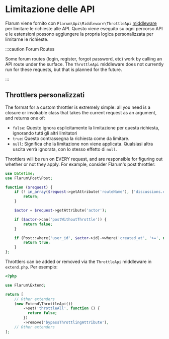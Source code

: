 # Limitazione delle API

Flarum viene fornito con `Flarum\Api\Middleware\ThrottleApi` [middleware](middleware.md) per limitare le richieste alle API. Questo viene eseguito su ogni percorso API e le estensioni possono aggiungere la propria logica personalizzata per limitarne le richieste.

:::caution Forum Routes

Some forum routes (login, register, forgot password, etc) work by calling an API route under the surface. The `ThrottleApi` middleware does not currently run for these requests, but that is planned for the future.

:::

## Throttlers personalizzati

The format for a custom throttler is extremely simple: all you need is a closure or invokable class that takes the current request as an argument, and returns one of:

- `false`: Questo ignora esplicitamente la limitazione per questa richiesta, ignorando tutti gli altri limitatori
- `true`: Questo contrassegna la richiesta come da limitare.
- `null`: Significa che la limitazione non viene applicata. Qualsiasi altra uscita verrà ignorata, con lo stesso effetto di `null`.

Throttlers will be run on EVERY request, and are responsible for figuring out whether or not they apply. For example, consider Flarum's post throttler:

```php
use DateTime;
use Flarum\Post\Post;

function ($request) {
    if (! in_array($request->getAttribute('routeName'), ['discussions.create', 'posts.create'])) {
        return;
    }

    $actor = $request->getAttribute('actor');

    if ($actor->can('postWithoutThrottle')) {
        return false;
    }

    if (Post::where('user_id', $actor->id)->where('created_at', '>=', new DateTime('-10 seconds'))->exists()) {
        return true;
    }
};
```

Throttlers can be added or removed via the `ThrottleApi` middleware in `extend.php`. Per esempio:

```php
<?php

use Flarum\Extend;

return [
    // Other extenders
    (new Extend\ThrottleApi())
        ->set('throttleAll', function () {
          return false;
        })
        ->remove('bypassThrottlingAttribute'),
    // Other extenders
];
```

